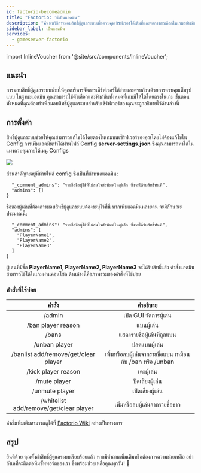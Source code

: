 ```yaml
---
id: factorio-becomeadmin
title: "Factorio: วิธีเป็นแอดมิน"
description: "ค้นพบวิธีการมอบสิทธิ์ผู้ดูแลระบบเพื่อควบคุมเซิร์ฟเวอร์ได้เต็มที่และจัดการตัวเลือกในเกมอย่างมีประสิทธิภาพ → เรียนรู้เพิ่มเติมตอนนี้"
sidebar_label: เป็นแอดมิน
services:
  - gameserver-factorio
---
```


import InlineVoucher from '@site/src/components/InlineVoucher';

## แนะนำ
การมอบสิทธิ์ผู้ดูแลระบบช่วยให้คุณบริหารจัดการเซิร์ฟเวอร์ได้ง่ายและครบถ้วนด้วยการควบคุมเต็มรูปแบบ ในฐานะแอดมิน คุณสามารถใช้ตัวเลือกและฟังก์ชันทั้งหมดที่เกมมีให้ได้โดยตรงในเกม ขั้นตอนทั้งหมดที่คุณต้องทำเพื่อมอบสิทธิ์ผู้ดูแลระบบสำหรับเซิร์ฟเวอร์ของคุณจะถูกอธิบายไว้ด้านล่างนี้  
<InlineVoucher />

## การตั้งค่า

สิทธิ์ผู้ดูแลระบบช่วยให้คุณสามารถแก้ไขได้โดยตรงในเกมบนเซิร์ฟเวอร์ของคุณโดยไม่ต้องแก้ไขใน Config การเพิ่มแอดมินทำได้ผ่านไฟล์ Config **server-settings.json** ซึ่งคุณสามารถหาได้ในแผงควบคุมภายใต้เมนู Configs

![](https://screensaver01.zap-hosting.com/index.php/s/nDGgzXfmgzqDrf5/preview)

ส่วนสำคัญจะอยู่ที่ท้ายไฟล์ config ซึ่งเป็นที่กำหนดแอดมิน:

```
  "_comment_admins": "รายชื่อชื่อผู้ใช้ที่ไม่สนใจตัวพิมพ์ใหญ่เล็ก ซึ่งจะได้รับสิทธิ์ทันที",
  "admins": []
}
```

ชื่อของผู้เล่นที่ต้องการมอบสิทธิ์ผู้ดูแลระบบต้องระบุไว้ที่นี่ หากเพิ่มแอดมินหลายคน จะมีลักษณะประมาณนี้:

```
  "_comment_admins": "รายชื่อชื่อผู้ใช้ที่ไม่สนใจตัวพิมพ์ใหญ่เล็ก ซึ่งจะได้รับสิทธิ์ทันที",
  "admins": [
  	"PlayerName1",
  	"PlayerName2",
  	"PlayerName3"
  ]
}
```

ผู้เล่นที่มีชื่อ **PlayerName1, PlayerName2, PlayerName3** จะได้รับสิทธิ์แล้ว คำสั่งแอดมินสามารถใช้ได้ในเกมผ่านคอนโซล ด้านล่างนี้คือภาพรวมของคำสั่งที่ใช้บ่อย



### คำสั่งที่ใช้บ่อย

|                คำสั่ง                 |                         คำอธิบาย                          |
| :------------------------------------: | :----------------------------------------------------------: |
|                 /admin                 |               เปิด GUI จัดการผู้เล่น                        |
|           /ban player reason           |                          แบนผู้เล่น                          |
|                 /bans                  |               แสดงรายชื่อผู้เล่นที่ถูกแบน                   |
|             /unban player              |                         ปลดแบนผู้เล่น                        |
|  /banlist add/remove/get/clear player  | เพิ่มหรือลบผู้เล่นจากรายชื่อแบน เหมือนกับ /ban หรือ /unban |
|          /kick player reason           |                         เตะผู้เล่น                          |
|              /mute player              |                         ปิดเสียงผู้เล่น                      |
|             /unmute player             |                        เปิดเสียงผู้เล่น                      |
| /whitelist add/remove/get/clear player |         เพิ่มหรือลบผู้เล่นจากรายชื่อขาว                    |

คำสั่งเพิ่มเติมสามารถดูได้ที่ [Factorio Wiki](https://wiki.factorio.com/Console) อย่างเป็นทางการ


## สรุป

ยินดีด้วย คุณตั้งค่าสิทธิ์ผู้ดูแลระบบเรียบร้อยแล้ว หากมีคำถามเพิ่มเติมหรือต้องการความช่วยเหลือ อย่าลังเลที่จะติดต่อทีมซัพพอร์ตของเรา ซึ่งพร้อมช่วยเหลือคุณทุกวัน! 🙂

<InlineVoucher />